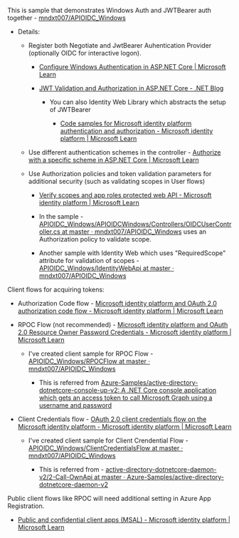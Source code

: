 
This is sample that demonstrates Windows Auth and JWTBearer auth together - [mndxt007/APIOIDC_Windows](https://github.com/mndxt007/APIOIDC_Windows)

-   Details:
    
    -   Register both Negotiate and JwtBearer Auhentication Provider (optionally OIDC for interactive logon).
        
        -   [Configure Windows Authentication in ASP.NET Core | Microsoft Learn](https://learn.microsoft.com/en-us/aspnet/core/security/authentication/windowsauth?view=aspnetcore-9.0&tabs=visual-studio)
            
        -   [JWT Validation and Authorization in ASP.NET Core - .NET Blog](https://devblogs.microsoft.com/dotnet/jwt-validation-and-authorization-in-asp-net-core/)
            
            -   You can also Identity Web Library which abstracts the setup of JWTBearer
                
                -   [Code samples for Microsoft identity platform authentication and authorization - Microsoft identity platform | Microsoft Learn](https://learn.microsoft.com/en-us/entra/identity-platform/sample-v2-code?tabs=apptype)
                    
                
    -   Use different authentication schemes in the controller - [Authorize with a specific scheme in ASP.NET Core | Microsoft Learn](https://learn.microsoft.com/en-us/aspnet/core/security/authorization/limitingidentitybyscheme?view=aspnetcore-9.0)
        
    -   Use Authorization policies and token validation parameters for additional security (such as validating scopes in User flows)
        
        -   [Verify scopes and app roles protected web API - Microsoft identity platform | Microsoft Learn](https://learn.microsoft.com/en-us/entra/identity-platform/scenario-protected-web-api-verification-scope-app-roles?tabs=aspnetcore)
            
        -   In the sample - [APIOIDC_Windows/APIOIDCWindows/Controllers/OIDCUserController.cs at master · mndxt007/APIOIDC_Windows](https://github.com/mndxt007/APIOIDC_Windows/blob/master/APIOIDCWindows/Controllers/OIDCUserController.cs) uses an Authorization policy to validate scope.
        -   Another sample with Identity Web which uses "RequiredScope" attribute for validation of scopes - [APIOIDC_Windows/IdentityWebApi at master · mndxt007/APIOIDC_Windows](https://github.com/mndxt007/APIOIDC_Windows/tree/master/IdentityWebApi)

            

Client flows for acquiring tokens:

-   Authorization Code flow - [Microsoft identity platform and OAuth 2.0 authorization code flow - Microsoft identity platform | Microsoft Learn](https://learn.microsoft.com/en-us/entra/identity-platform/v2-oauth2-auth-code-flow)
    
-   RPOC Flow (not recommended) - [Microsoft identity platform and OAuth 2.0 Resource Owner Password Credentials - Microsoft identity platform | Microsoft Learn](https://learn.microsoft.com/en-us/entra/identity-platform/v2-oauth-ropc)
    
    -   I've created client sample for RPOC Flow - [APIOIDC_Windows/RPOCFlow at master · mndxt007/APIOIDC_Windows](https://github.com/mndxt007/APIOIDC_Windows/tree/master/RPOCFlow)
        
        -   This is referred from [Azure-Samples/active-directory-dotnetcore-console-up-v2: A .NET Core console application which gets an access token to call Microsoft Graph using a username and password](https://github.com/azure-samples/active-directory-dotnetcore-console-up-v2)
            
-   Client Credentials flow - [OAuth 2.0 client credentials flow on the Microsoft identity platform - Microsoft identity platform | Microsoft Learn](https://learn.microsoft.com/en-us/entra/identity-platform/v2-oauth2-client-creds-grant-flow)
    
    -   I've created client sample for Client Crendential Flow - [APIOIDC_Windows/ClientCredentialsFlow at master · mndxt007/APIOIDC_Windows](https://github.com/mndxt007/APIOIDC_Windows/tree/master/ClientCredentialsFlow)
        
        -   This is referred from - [active-directory-dotnetcore-daemon-v2/2-Call-OwnApi at master · Azure-Samples/active-directory-dotnetcore-daemon-v2](https://github.com/Azure-Samples/active-directory-dotnetcore-daemon-v2/tree/master/2-Call-OwnApi)
            

Public client flows like RPOC will need additional setting in Azure App Registration.

-   [Public and confidential client apps (MSAL) - Microsoft identity platform | Microsoft Learn](https://learn.microsoft.com/en-us/entra/identity-platform/msal-client-applications)
